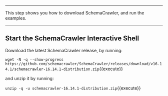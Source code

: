 -----

This step shows you how to download SchemaCrawler, and run the examples.

-----

## Start the SchemaCrawler Interactive Shell

Download the latest SchemaCrawler release, by running:

`wget -N -q --show-progress  https://github.com/schemacrawler/SchemaCrawler/releases/download/v16.14.1/schemacrawler-16.14.1-distribution.zip`{{execute}}

and unzip it by running:

`unzip -q -u schemacrawler-16.14.1-distribution.zip`{{execute}}
